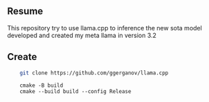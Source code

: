 

## Resume

This repository try to use llama.cpp to inference the new sota model developed and created my meta llama in version 3.2


## Create

```bash
    git clone https://github.com/ggerganov/llama.cpp
```

```
    cmake -B build
    cmake --build build --config Release
```